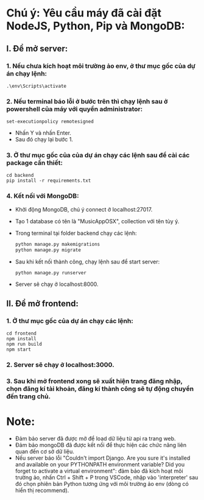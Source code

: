 # Chú ý: Yêu cầu máy đã cài đặt NodeJS, Python, Pip và MongoDB:

## I. Để mở server:

  ### 1. Nếu chưa kích hoạt môi trường ảo env, ở thư mục gốc của dự án chạy lệnh:
    .\env\Scripts\activate
  ### 2. Nếu terminal báo lỗi ở bước trên thì chạy lệnh sau ở powershell của máy với quyền administrator:
    set-executionpolicy remotesigned
    
  - Nhấn Y và nhấn Enter.
  - Sau đó chạy lại bước 1.
  
  ### 3. Ở thư mục gốc của của dự án chạy các lệnh sau để cài các package cần thiết:
    cd backend
    pip install -r requirements.txt
  ### 4. Kết nối với MongoDB:
  - Khởi động MongoDB, chú ý connect ở localhost:27017.
  - Tạo 1 database có tên là "MusicAppOSX", collection với tên tùy ý.
  - Trong terminal tại folder backend chạy các lệnh:
    
    ```python
    python manage.py makemigrations
    python manage.py migrate
    ```
  - Sau khi kết nối thành công, chạy lệnh sau để start server:
    
    ```python
    python manage.py runserver
    ```
    
  - Server sẽ chạy ở localhost:8000.

## II. Để mở frontend:

  ### 1. Ở thư mục gốc của dự án chạy các lệnh:
    cd frontend
    npm install
    npm run build
    npm start
  ### 2. Server sẽ chạy ở localhost:3000.

  ### 3. Sau khi mở frontend xong sẽ xuất hiện trang đăng nhập, chọn đăng kí tài khoản, đăng kí thành công sẽ tự động chuyển đến trang chủ.

# Note:
  - Đảm bảo server đã được mở để load dữ liệu từ api ra trang web.
  - Đảm bảo mongoDB đã được kết nối để thực hiện các chức năng liên quan đến cơ sở dữ liệu.
  - Nếu server báo lỗi "Couldn't import Django. Are you sure it's installed and available on your PYTHONPATH environment variable? Did you forget to activate a virtual environment": đảm bảo đã kích hoạt môi trường ảo, nhấn Ctrl + Shift + P trong VSCode, nhập vào 'interpreter' sau đó chọn phiên bản Python tương ứng với môi trường ảo env (dòng có hiển thị recommend).
